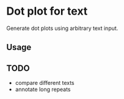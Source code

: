 
Dot plot for text
=================

Generate dot plots using arbitrary text input.

Usage
-----

TODO
----
- compare different texts
- annotate long repeats
